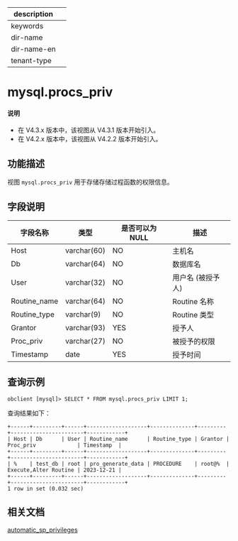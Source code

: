 |description||
|---|---|
|keywords||
|dir-name||
|dir-name-en||
|tenant-type||

# mysql.procs_priv

<main id="notice" type='explain'>
 <h4>说明</h4>
 <ul><li>在 V4.3.x 版本中，该视图从 V4.3.1 版本开始引入。</li><li>在 V4.2.x 版本中，该视图从 V4.2.2 版本开始引入。</li></ul>
</main>

## 功能描述

视图 `mysql.procs_priv` 用于存储存储过程函数的权限信息。

## 字段说明

| **字段名称** | **类型**  | **是否可以为 NULL** | **描述**                               |
|------------|-------------|---------------------|----------------------------------------|
| Host         | varchar(60) | NO   | 主机名     |
| Db           | varchar(64) | NO   | 数据库名     |
| User         | varchar(32) | NO   | 用户名 (被授予人)     |
| Routine_name | varchar(64) | NO   | Routine 名称     |
| Routine_type | varchar(9)  | NO   | Routine 类型     |
| Grantor      | varchar(93) | YES  | 授予人      |
| Proc_priv    | varchar(27) | NO   | 被授予的权限     |
| Timestamp    | date        | YES  | 授予时间     |

## 查询示例

```shell
obclient [mysql]> SELECT * FROM mysql.procs_priv LIMIT 1;
```

查询结果如下：

```shell
+------+---------+------+-------------------+--------------+---------+-----------------------+------------+
| Host | Db      | User | Routine_name      | Routine_type | Grantor | Proc_priv             | Timestamp  |
+------+---------+------+-------------------+--------------+---------+-----------------------+------------+
| %    | test_db | root | pro_generate_data | PROCEDURE    | root@%  | Execute,Alter Routine | 2023-12-21 |
+------+---------+------+-------------------+--------------+---------+-----------------------+------------+
1 row in set (0.032 sec)
```

## 相关文档

[automatic_sp_privileges](../../../../700.reference/800.configuration-items-and-system-variables/200.system-variable/300.global-system-variable/410.automatic_sp_privileges-global.md)
